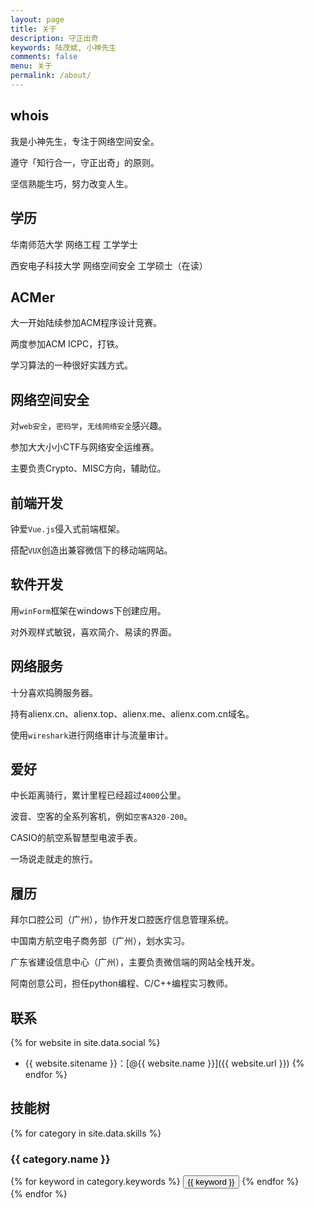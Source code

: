 ```yaml
---
layout: page
title: 关于
description: 守正出奇
keywords: 陆茂斌, 小神先生
comments: false
menu: 关于
permalink: /about/
---
```


## whois

我是小神先生，专注于网络空间安全。

遵守「知行合一，守正出奇」的原则。

坚信熟能生巧，努力改变人生。

## 学历

华南师范大学 网络工程 工学学士

西安电子科技大学 网络空间安全 工学硕士（在读）

## ACMer

大一开始陆续参加ACM程序设计竞赛。

两度参加ACM ICPC，打铁。

学习算法的一种很好实践方式。

## 网络空间安全

对```web安全```，```密码学```，```无线网络安全```感兴趣。

参加大大小小CTF与网络安全运维赛。

主要负责Crypto、MISC方向，辅助位。

## 前端开发

钟爱```Vue.js```侵入式前端框架。

搭配```VUX```创造出兼容微信下的移动端网站。

## 软件开发

用```winForm```框架在windows下创建应用。

对外观样式敏锐，喜欢简介、易读的界面。

## 网络服务

十分喜欢捣腾服务器。

持有alienx.cn、alienx.top、alienx.me、alienx.com.cn域名。

使用```wireshark```进行网络审计与流量审计。

## 爱好

中长距离骑行，累计里程已经超过```4000```公里。

波音、空客的全系列客机，例如```空客A320-200```。

CASIO的航空系智慧型电波手表。

一场说走就走的旅行。

## 履历

拜尔口腔公司（广州），协作开发口腔医疗信息管理系统。

中国南方航空电子商务部（广州），划水实习。

广东省建设信息中心（广州），主要负责微信端的网站全栈开发。

阿南创意公司，担任python编程、C/C++编程实习教师。

## 联系

{% for website in site.data.social %}
* {{ website.sitename }}：[@{{ website.name }}]({{ website.url }})
{% endfor %}

## 技能树

{% for category in site.data.skills %}
### {{ category.name }}
<div class="btn-inline">
{% for keyword in category.keywords %}
<button class="btn btn-outline" type="button">{{ keyword }}</button>
{% endfor %}
</div>
{% endfor %}
